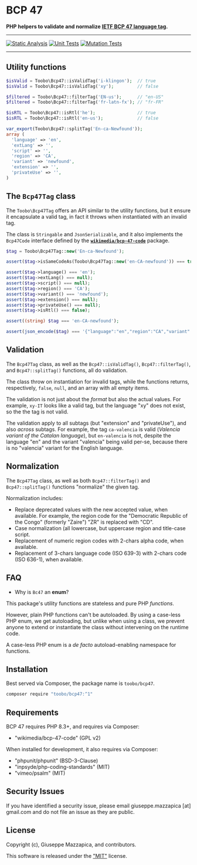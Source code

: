 # BCP 47

**PHP helpers to validate and normalize [IETF BCP 47 language tag](https://en.wikipedia.org/wiki/IETF_language_tag).**

---

[![Static Analysis](https://github.com/Toobo/bcp47/actions/workflows/static-analysis.yml/badge.svg)](https://github.com/Toobo/bcp47/actions/workflows/static-analysis.yml)
[![Unit Tests](https://github.com/Toobo/bcp47/actions/workflows/unit-tests.yml/badge.svg)](https://github.com/Toobo/bcp47/actions/workflows/unit-tests.yml)
[![Mutation Tests](https://img.shields.io/badge/Mutation_Tests-Min_Covered_MSI_95%25-green?style=flat&logo=php&logoColor=%23F0F0F0)](https://github.com/Toobo/bcp47/actions/workflows/mutation-tests.yml)

---


## Utility functions

```php
$isValid = Toobo\Bcp47::isValidTag('i-klingon');  // true
$isValid = Toobo\Bcp47::isValidTag('xy');         // false

$filtered = Toobo\Bcp47::filterTag('EN-us');      // "en-US"
$filtered = Toobo\Bcp47::filterTag('fr-latn-fx'); // "fr-FR"

$isRTL = Toobo\Bcp47::isRtl('he');                // true
$isRTL = Toobo\Bcp47::isRtl('en-us');             // false

var_export(Toobo\Bcp47::splitTag('En-ca-Newfound'));
array (
  'language' => 'en',
  'extLang' => '',
  'script' => '',
  'region' => 'CA',
  'variant' => 'newfound',
  'extension' => '',
  'privateUse' => '',
)
```



## The `Bcp47Tag` class

The `Toobo\Bcp47Tag` offers an API similar to the utility functions, but it ensure it encapsulate
a valid tag, in fact it throws when instantiated with an invalid tag.

The class is `Stringable` and `JsonSerializable`, and it also implements the `Bcp47Code` interface
defined by the [**`wikimedia/bcp-47-code`**](https://packagist.org/packages/wikimedia/bcp-47-code)
package.

```php
$tag = Toobo\Bcp47Tag::new('En-ca-Newfound');

assert($tag->isSameCodeAs(Toobo\Bcp47Tag::new('en-CA-newfound')) === true);

assert($tag->language() === 'en');
assert($tag->extLang() === null);
assert($tag->script() === null);
assert($tag->region() === 'CA');
assert($tag->variant() === 'newfound');
assert($tag->extension() === null);
assert($tag->privateUse() === null);
assert($tag->isRtl() === false);

assert((string) $tag === 'en-CA-newfound');

assert(json_encode($tag) === '{"language":"en","region":"CA","variant":"newfound"}');
```



## Validation

The `Bcp47Tag` class, as well as the `Bcp47::isValidTag()`, `Bcp47::filterTag()`, and 
`Bcp47::splitTag()` functions, all do validation.

The class throw on instantiation for invalid tags, while the functions returns, respectively,
`false`, `null`, and an array with all empty items.

The validation is not just about the _format_ but also the actual values. For example, `xy-IT`
looks like a valid tag, but the language "xy" does not exist, so the the tag is not valid.

The validation apply to all subtags (but "extension" and "privateUse"), and also _across_ subtags.
For example, the tag `ca-valencia` is valid (_Valencia variant of the Catalan language_),
but `en-valencia` is not, despite the language "en" and the variant "valencia" being valid per-se,
because there is no "valencia" variant for the English language.



## Normalization

The `Bcp47Tag` class, as well as both `Bcp47::filterTag()` and `Bcp47::splitTag()` functions
"normalize" the given tag.

Normalization includes:
- Replace deprecated values with the new accepted value, when available. For example, the region
  code for the "Democratic Republic of the Congo" (formerly "Zaire") "ZR" is replaced with "CD".
- Case normalization (all lowercase, but uppercase region and title-case script.
- Replacement of numeric region codes with 2-chars alpha code, when available.
- Replacement of 3-chars language code (ISO 639-3) with 2-chars code (ISO 636-1), when available.



## FAQ

- Why is `Bc47` an **enum**?

This package's utility functions are stateless and pure PHP _functions_.

However, plain PHP functions can't be autoloaded. By using a case-less PHP enum, we get autoloading,
but unlike when using a class, we prevent anyone to extend or instantiate the class without 
intervening on the runtime code.

A case-less PHP enum is a _de facto_ autoload-enabling namespace for functions.



## Installation

Best served via Composer, the package name is `toobo/bcp47`.

```bash
composer require "toobo/bcp47:^1"
```



## Requirements

BCP 47 requires PHP 8.3+, and requires via Composer:

- "wikimedia/bcp-47-code" (GPL v2)

When installed for development, it also requires via Composer:

- "phpunit/phpunit" (BSD-3-Clause)
- "inpsyde/php-coding-standards" (MIT)
- "vimeo/psalm" (MIT)



## Security Issues

If you have identified a security issue, please email giuseppe.mazzapica [at] gmail.com and do not file an issue as they are public.



## License

Copyright (c), Giuseppe Mazzapica, and contributors.

This software is released under the ["MIT"](LICENSE) license.
